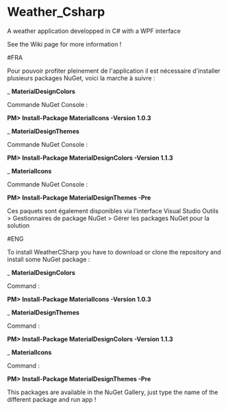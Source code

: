# Weather_Csharp
A weather application developped in C# with a WPF interface

See the Wiki page for more information !

#FRA

Pour pouvoir profiter pleinement de l'application il est nécessaire d'installer plusieurs packages NuGet, voici la marche à suivre :

_ **MaterialDesignColors**

Commande NuGet Console : 


**PM> Install-Package MaterialIcons -Version 1.0.3**
      
_ **MaterialDesignThemes**
 
 Commande NuGet Console : 
  
  
  **PM> Install-Package MaterialDesignColors -Version 1.1.3**
  
_ **MaterialIcons**
  
  
  Commande NuGet Console : 
  
  
  **PM> Install-Package MaterialDesignThemes -Pre**

Ces paquets sont également disponibles via l'interface Visual Studio 
  Outils > Gestionnaires de package NuGet > Gérer les packages NuGet pour la solution

#ENG

To install WeatherCSharp you have to download or clone the repository and install some NuGet package :

_ **MaterialDesignColors**
 
 
 Command : 
  
  
  **PM> Install-Package MaterialIcons -Version 1.0.3**
      
_ **MaterialDesignThemes**
 
 
 Command : 
  
  
  **PM> Install-Package MaterialDesignColors -Version 1.1.3**
  
_ **MaterialIcons**
 
 
 Command : 
  
  
  **PM> Install-Package MaterialDesignThemes -Pre**
  
  This packages are available in the NuGet Gallery, just type the name of the different package and run app !
